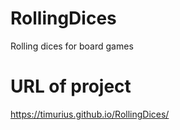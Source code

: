 # RollingDices
Rolling dices for board games

# URL of project
https://timurius.github.io/RollingDices/
